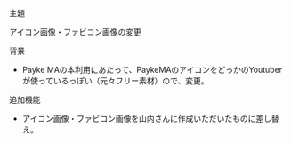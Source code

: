 主題

アイコン画像・ファビコン画像の変更

背景

- Payke MAの本利用にあたって、PaykeMAのアイコンをどっかのYoutuberが使っているっぽい（元々フリー素材）ので、変更。

追加機能

- アイコン画像・ファビコン画像を山内さんに作成いただいたものに差し替え。
